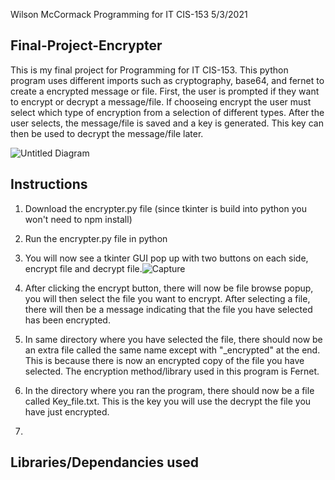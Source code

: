 Wilson McCormack
Programming for IT CIS-153
5/3/2021




## Final-Project-Encrypter
This is my final project for Programming for IT CIS-153. This python program uses different imports such as cryptography, base64, and fernet to create a encrypted message or file. First, the user is prompted if they want to encrypt or decrypt a message/file. If chooseing encrypt the user must select which type of encryption from a selection of different types. After the user selects, the message/file is saved and a key is generated. This key can then be used to decrypt the message/file later.




![Untitled Diagram](https://user-images.githubusercontent.com/82771488/115153346-6f91a100-a043-11eb-8581-680002a14eff.png)

## Instructions

1. Download the encrypter.py file (since tkinter is build into python you won't need to npm install)

2. Run the encrypter.py file in python 

3. You will now see a tkinter GUI pop up with two buttons on each side, encrypt file and decrypt file.![Capture](https://user-images.githubusercontent.com/82771488/117182589-8571c680-ada4-11eb-8859-aca1a790bace.PNG)

4. After clicking the encrypt button, there will now be file browse popup, you will then select the file you want to encrypt. After selecting a file, there will then be a message indicating that the file you have selected has been encrypted. 

5. In same directory where you have selected the file, there should now be an extra file called the same name except with "_encrypted" at the end. This is because there is now an encrypted copy of the file you have selected. The encryption method/library used in this program is Fernet.

6. In the directory where you ran the program, there should now be a file called Key_file.txt. This is the key you will use the decrypt the file you have just encrypted.

7. 






## Libraries/Dependancies used
